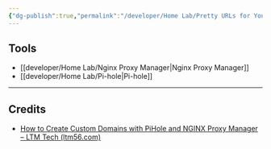 ```yaml
---
{"dg-publish":true,"permalink":"/developer/Home Lab/Pretty URLs for Your Internal Network/","created":"2024-03-13T20:40:28.921-05:00","updated":"2024-03-14T21:56:21.000-05:00"}
---
```


## Tools
- [[developer/Home Lab/Nginx Proxy Manager\|Nginx Proxy Manager]]
- [[developer/Home Lab/Pi-hole\|Pi-hole]]



---
## Credits 
- [How to Create Custom Domains with PiHole and NGINX Proxy Manager – LTM Tech (ltm56.com)](https://ltm56.com/how-to-create-custom-domains-with-pihole-and-nginx-proxy-manager/)